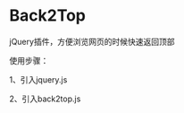 Back2Top
========

jQuery插件，方便浏览网页的时候快速返回顶部

使用步骤：

  1、引入jquery.js
  <script type="text/javascript" src="http://code.jquery.com/jquery-1.9.1.min.js"></script>
  
  2、引入back2top.js
  
